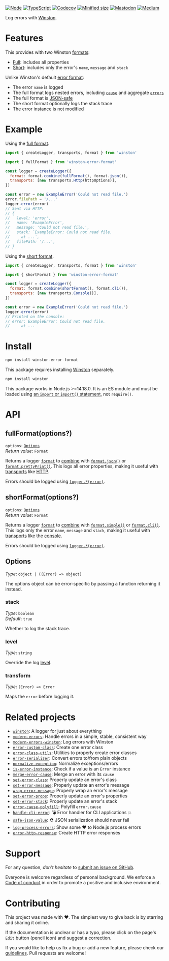 [![Node](https://img.shields.io/badge/-Node.js-808080?logo=node.js&colorA=404040&logoColor=66cc33)](https://www.npmjs.com/package/winston-error-format)
[![TypeScript](https://img.shields.io/badge/-Typed-808080?logo=typescript&colorA=404040&logoColor=0096ff)](/src/main.d.ts)
[![Codecov](https://img.shields.io/badge/-Tested%20100%25-808080?logo=codecov&colorA=404040)](https://codecov.io/gh/ehmicky/winston-error-format)
[![Minified size](https://img.shields.io/bundlephobia/minzip/winston-error-format?label&colorA=404040&colorB=808080&logo=webpack)](https://bundlephobia.com/package/winston-error-format)
[![Mastodon](https://img.shields.io/badge/-Mastodon-808080.svg?logo=mastodon&colorA=404040&logoColor=9590F9)](https://fosstodon.org/@ehmicky)
[![Medium](https://img.shields.io/badge/-Medium-808080.svg?logo=medium&colorA=404040)](https://medium.com/@ehmicky)

Log errors with [Winston](https://github.com/winstonjs/winston).

# Features

This provides with two Winston
[formats](https://github.com/winstonjs/winston/blob/master/README.md#formats):

- [Full](#fullformatoptions): includes all properties
- [Short](#shortformatoptions): includes only the error's `name`, `message` and
  `stack`

Unlike Winston's default
[error format](https://github.com/winstonjs/logform#errors):

- The error `name` is logged
- The full format logs nested errors, including
  [`cause`](https://developer.mozilla.org/en-US/docs/Web/JavaScript/Reference/Global_Objects/Error/cause)
  and aggregate
  [`errors`](https://developer.mozilla.org/en-US/docs/Web/JavaScript/Reference/Global_Objects/AggregateError)
- The full format is [JSON-safe](https://github.com/ehmicky/safe-json-value)
- The short format optionally logs the stack trace
- The error instance is not modified

# Example

Using the [full format](#fullformatoptions).

```js
import { createLogger, transports, format } from 'winston'

import { fullFormat } from 'winston-error-format'

const logger = createLogger({
  format: format.combine(fullFormat(), format.json()),
  transports: [new transports.Http(httpOptions)],
})

const error = new ExampleError('Could not read file.')
error.filePath = '/...'
logger.error(error)
// Sent via HTTP:
// {
//   level: 'error',
//   name: 'ExampleError',
//   message: 'Could not read file.',
//   stack: `ExampleError: Could not read file.
//     at ...`,
//   filePath: '/...',
// }
```

Using the [short format](#shortformatoptions).

```js
import { createLogger, transports, format } from 'winston'

import { shortFormat } from 'winston-error-format'

const logger = createLogger({
  format: format.combine(shortFormat(), format.cli()),
  transports: [new transports.Console()],
})

const error = new ExampleError('Could not read file.')
logger.error(error)
// Printed on the console:
// error: ExampleError: Could not read file.
//     at ...
```

# Install

```bash
npm install winston-error-format
```

This package requires installing [Winston](https://github.com/winstonjs/winston)
separately.

```bash
npm install winston
```

This package works in Node.js >=14.18.0. It is an ES module and must be loaded
using
[an `import` or `import()` statement](https://gist.github.com/sindresorhus/a39789f98801d908bbc7ff3ecc99d99c),
not `require()`.

# API

## fullFormat(options?)

`options`: [`Options`](#options)\
_Return value_: `Format`

Returns a logger
[`format`](https://github.com/winstonjs/winston/blob/master/README.md#formats)
to [combine](https://github.com/winstonjs/winston#combining-formats) with
[`format.json()`](https://github.com/winstonjs/logform#json) or
[`format.prettyPrint()`](https://github.com/winstonjs/logform#prettyprint). This
logs all error properties, making it useful with
[transports](https://github.com/winstonjs/winston#transports) like
[HTTP](https://github.com/winstonjs/winston/blob/master/docs/transports.md#http-transport).

Errors should be logged using
[`logger.*(error)`](https://github.com/winstonjs/winston/blob/master/README.md#creating-your-own-logger).

## shortFormat(options?)

`options`: [`Options`](#options)\
_Return value_: `Format`

Returns a logger
[`format`](https://github.com/winstonjs/winston/blob/master/README.md#formats)
to [combine](https://github.com/winstonjs/winston#combining-formats) with
[`format.simple()`](https://github.com/winstonjs/logform#simple) or
[`format.cli()`](https://github.com/winstonjs/logform#cli). This logs only the
error `name`, `message` and `stack`, making it useful with
[transports](https://github.com/winstonjs/winston#transports) like the
[console](https://github.com/winstonjs/winston/blob/master/docs/transports.md#console-transport).

Errors should be logged using
[`logger.*(error)`](https://github.com/winstonjs/winston/blob/master/README.md#creating-your-own-logger).

## Options

_Type_: `object | ((Error) => object)`

The options object can be error-specific by passing a function returning it
instead.

### stack

_Type_: `boolean`\
_Default_: `true`

Whether to log the stack trace.

### level

_Type_: `string`

Override the log [level](https://github.com/winstonjs/winston#logging-levels).

### transform

_Type_: `(Error) => Error`

Maps the `error` before logging it.

# Related projects

- [`winston`](https://github.com/winstonjs/winston): A logger for just about
  everything
- [`modern-errors`](https://github.com/ehmicky/modern-errors): Handle errors in
  a simple, stable, consistent way
- [`modern-errors-winston`](https://github.com/ehmicky/modern-errors-winston):
  Log errors with Winston
- [`error-custom-class`](https://github.com/ehmicky/error-custom-class): Create
  one error class
- [`error-class-utils`](https://github.com/ehmicky/error-class-utils): Utilities
  to properly create error classes
- [`error-serializer`](https://github.com/ehmicky/error-serializer): Convert
  errors to/from plain objects
- [`normalize-exception`](https://github.com/ehmicky/normalize-exception):
  Normalize exceptions/errors
- [`is-error-instance`](https://github.com/ehmicky/is-error-instance): Check if
  a value is an `Error` instance
- [`merge-error-cause`](https://github.com/ehmicky/merge-error-cause): Merge an
  error with its `cause`
- [`set-error-class`](https://github.com/ehmicky/set-error-class): Properly
  update an error's class
- [`set-error-message`](https://github.com/ehmicky/set-error-message): Properly
  update an error's message
- [`wrap-error-message`](https://github.com/ehmicky/wrap-error-message):
  Properly wrap an error's message
- [`set-error-props`](https://github.com/ehmicky/set-error-props): Properly
  update an error's properties
- [`set-error-stack`](https://github.com/ehmicky/set-error-stack): Properly
  update an error's stack
- [`error-cause-polyfill`](https://github.com/ehmicky/error-cause-polyfill):
  Polyfill `error.cause`
- [`handle-cli-error`](https://github.com/ehmicky/handle-cli-error): 💣 Error
  handler for CLI applications 💥
- [`safe-json-value`](https://github.com/ehmicky/safe-json-value): ⛑️ JSON
  serialization should never fail
- [`log-process-errors`](https://github.com/ehmicky/log-process-errors): Show
  some ❤ to Node.js process errors
- [`error-http-response`](https://github.com/ehmicky/error-http-response):
  Create HTTP error responses

# Support

For any question, _don't hesitate_ to [submit an issue on GitHub](../../issues).

Everyone is welcome regardless of personal background. We enforce a
[Code of conduct](CODE_OF_CONDUCT.md) in order to promote a positive and
inclusive environment.

# Contributing

This project was made with ❤️. The simplest way to give back is by starring and
sharing it online.

If the documentation is unclear or has a typo, please click on the page's `Edit`
button (pencil icon) and suggest a correction.

If you would like to help us fix a bug or add a new feature, please check our
[guidelines](CONTRIBUTING.md). Pull requests are welcome!

<!-- Thanks go to our wonderful contributors: -->

<!-- ALL-CONTRIBUTORS-LIST:START -->
<!-- prettier-ignore -->
<!--
<table><tr><td align="center"><a href="https://fosstodon.org/@ehmicky"><img src="https://avatars2.githubusercontent.com/u/8136211?v=4" width="100px;" alt="ehmicky"/><br /><sub><b>ehmicky</b></sub></a><br /><a href="https://github.com/ehmicky/winston-error-format/commits?author=ehmicky" title="Code">💻</a> <a href="#design-ehmicky" title="Design">🎨</a> <a href="#ideas-ehmicky" title="Ideas, Planning, & Feedback">🤔</a> <a href="https://github.com/ehmicky/winston-error-format/commits?author=ehmicky" title="Documentation">📖</a></td></tr></table>
 -->
<!-- ALL-CONTRIBUTORS-LIST:END -->
